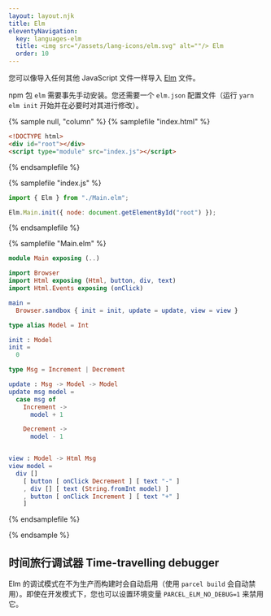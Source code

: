 ```yaml
---
layout: layout.njk
title: Elm
eleventyNavigation:
  key: languages-elm
  title: <img src="/assets/lang-icons/elm.svg" alt=""/> Elm
  order: 10
---
```


您可以像导入任何其他 JavaScript 文件一样导入 [Elm](https://elm-lang.org/) 文件。

npm 包 `elm` 需要事先手动安装。您还需要一个 `elm.json` 配置文件（运行 `yarn elm init` 开始并在必要时对其进行修改）。

{% sample null, "column" %}
{% samplefile "index.html" %}

```html
<!DOCTYPE html>
<div id="root"></div>
<script type="module" src="index.js"></script>
```

{% endsamplefile %}

{% samplefile "index.js" %}

```js
import { Elm } from "./Main.elm";

Elm.Main.init({ node: document.getElementById("root") });
```

{% endsamplefile %}

{% samplefile "Main.elm" %}

```elm
module Main exposing (..)

import Browser
import Html exposing (Html, button, div, text)
import Html.Events exposing (onClick)

main =
  Browser.sandbox { init = init, update = update, view = view }

type alias Model = Int

init : Model
init =
  0

type Msg = Increment | Decrement

update : Msg -> Model -> Model
update msg model =
  case msg of
    Increment ->
      model + 1

    Decrement ->
      model - 1


view : Model -> Html Msg
view model =
  div []
    [ button [ onClick Decrement ] [ text "-" ]
    , div [] [ text (String.fromInt model) ]
    , button [ onClick Increment ] [ text "+" ]
    ]
```

{% endsamplefile %}

{% endsample %}

## 时间旅行调试器 Time-travelling debugger

Elm 的调试模式在不为生产而构建时会自动启用（使用 `parcel build` 会自动禁用）。即使在开发模式下，您也可以设置环境变量 `PARCEL_ELM_NO_DEBUG=1` 来禁用它。
